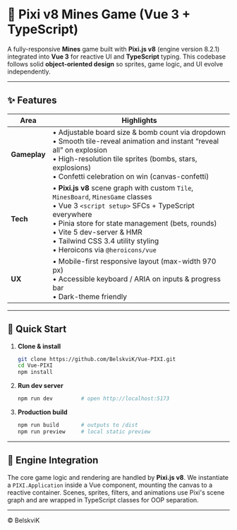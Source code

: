 # 🧩 Pixi v8 Mines Game (Vue 3 + TypeScript)

A fully-responsive **Mines** game built with **Pixi.js v8** (engine version 8.2.1) integrated into **Vue 3** for reactive UI and **TypeScript** typing. This codebase follows solid **object-oriented design** so sprites, game logic, and UI evolve independently.

---

## ✨ Features

| Area         | Highlights                                                                                                                                                                                                                                                                                              |
| ------------ | ------------------------------------------------------------------------------------------------------------------------------------------------------------------------------------------------------------------------------------------------------------------------------------------------------- |
| **Gameplay** | • Adjustable board size & bomb count via dropdown<br>• Smooth tile-reveal animation and instant “reveal all” on explosion<br>• High-resolution tile sprites (bombs, stars, explosions)<br>• Confetti celebration on win (canvas-confetti)                                                               |
| **Tech**     | • **Pixi.js v8** scene graph with custom `Tile`, `MinesBoard`, `MinesGame` classes<br>• Vue 3 `<script setup>` SFCs + TypeScript everywhere<br>• Pinia store for state management (bets, rounds)<br>• Vite 5 dev-server & HMR<br>• Tailwind CSS 3.4 utility styling<br>• Heroicons via `@heroicons/vue` |
| **UX**       | • Mobile-first responsive layout (max-width 970 px)<br>• Accessible keyboard / ARIA on inputs & progress bar<br>• Dark-theme friendly                                                                                                                                                                   |

---

## 🚀 Quick Start

1. **Clone & install**

   ```bash
   git clone https://github.com/BelskviK/Vue-PIXI.git
   cd Vue-PIXI
   npm install
   ```

2. **Run dev server**

   ```bash
   npm run dev         # open http://localhost:5173
   ```

3. **Production build**

   ```bash
   npm run build       # outputs to /dist
   npm run preview     # local static preview
   ```

---

## 🎨 Engine Integration

The core game logic and rendering are handled by **Pixi.js v8**. We instantiate a `PIXI.Application` inside a Vue component, mounting the canvas to a reactive container. Scenes, sprites, filters, and animations use Pixi's scene graph and are wrapped in TypeScript classes for OOP separation.

---

© BelskviK

